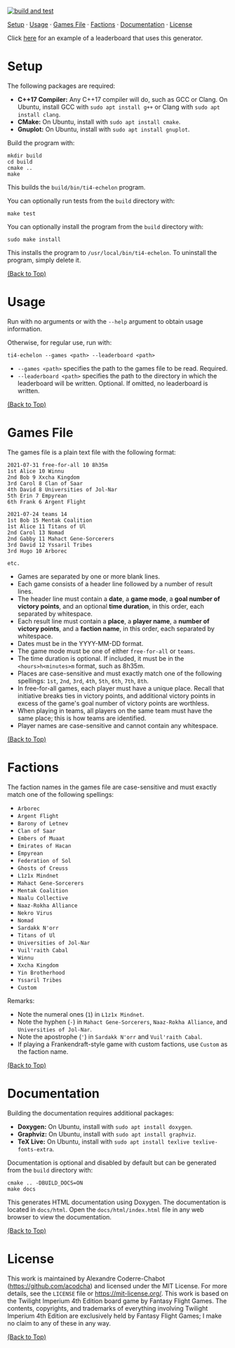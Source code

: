 [![build and test](https://github.com/acodcha/ti4-echelon/actions/workflows/build_and_test.yml/badge.svg?branch=main)](https://github.com/acodcha/ti4-echelon/actions/workflows/build_and_test.yml)

[Setup](#setup) · [Usage](#usage) · [Games File](#games-file) · [Factions](#factions) · [Documentation](#documentation) · [License](#license)

Click [here](https://acodcha.github.io/ti4-leaderboard/leaderboard) for an example of a leaderboard that uses this generator.

# Setup

The following packages are required:

- **C++17 Compiler:** Any C++17 compiler will do, such as GCC or Clang. On Ubuntu, install GCC with `sudo apt install g++` or Clang with `sudo apt install clang`.
- **CMake:** On Ubuntu, install with `sudo apt install cmake`.
- **Gnuplot:** On Ubuntu, install with `sudo apt install gnuplot`.

Build the program with:

```
mkdir build
cd build
cmake ..
make
```

This builds the `build/bin/ti4-echelon` program.

You can optionally run tests from the `build` directory with:

```
make test
```

You can optionally install the program from the `build` directory with:

```
sudo make install
```

This installs the program to `/usr/local/bin/ti4-echelon`. To uninstall the program, simply delete it.

[(Back to Top)](#)

# Usage

Run with no arguments or with the `--help` argument to obtain usage information.

Otherwise, for regular use, run with:

```
ti4-echelon --games <path> --leaderboard <path>
```

- `--games <path>` specifies the path to the games file to be read. Required.
- `--leaderboard <path>` specifies the path to the directory in which the leaderboard will be written. Optional. If omitted, no leaderboard is written.

[(Back to Top)](#)

# Games File

The games file is a plain text file with the following format:

```
2021-07-31 free-for-all 10 8h35m
1st Alice 10 Winnu
2nd Bob 9 Xxcha Kingdom
3rd Carol 8 Clan of Saar
4th David 8 Universities of Jol-Nar
5th Erin 7 Empyrean
6th Frank 6 Argent Flight

2021-07-24 teams 14
1st Bob 15 Mentak Coalition
1st Alice 11 Titans of Ul
2nd Carol 13 Nomad
2nd Gabby 11 Mahact Gene-Sorcerers
3rd David 12 Yssaril Tribes
3rd Hugo 10 Arborec

etc.
```

- Games are separated by one or more blank lines.
- Each game consists of a header line followed by a number of result lines.
- The header line must contain a **date**, a **game mode**, a **goal number of victory points**, and an optional **time duration**, in this order, each separated by whitespace.
- Each result line must contain a **place**, a **player name**, a **number of victory points**, and a **faction name**, in this order, each separated by whitespace.
- Dates must be in the YYYY-MM-DD format.
- The game mode must be one of either `free-for-all` or `teams`.
- The time duration is optional. If included, it must be in the `<hours>h<minutes>m` format, such as 8h35m.
- Places are case-sensitive and must exactly match one of the following spellings: `1st`, `2nd`, `3rd`, `4th`, `5th`, `6th`, `7th`, `8th`.
- In free-for-all games, each player must have a unique place. Recall that initiative breaks ties in victory points, and additional victory points in excess of the game's goal number of victory points are worthless.
- When playing in teams, all players on the same team must have the same place; this is how teams are identified.
- Player names are case-sensitive and cannot contain any whitespace.

[(Back to Top)](#)

# Factions

The faction names in the games file are case-sensitive and must exactly match one of the following spellings:

- `Arborec`
- `Argent Flight`
- `Barony of Letnev`
- `Clan of Saar`
- `Embers of Muaat`
- `Emirates of Hacan`
- `Empyrean`
- `Federation of Sol`
- `Ghosts of Creuss`
- `L1z1x Mindnet`
- `Mahact Gene-Sorcerers`
- `Mentak Coalition`
- `Naalu Collective`
- `Naaz-Rokha Alliance`
- `Nekro Virus`
- `Nomad`
- `Sardakk N'orr`
- `Titans of Ul`
- `Universities of Jol-Nar`
- `Vuil'raith Cabal`
- `Winnu`
- `Xxcha Kingdom`
- `Yin Brotherhood`
- `Yssaril Tribes`
- `Custom`

Remarks:

- Note the numeral ones (`1`) in `L1z1x Mindnet`.
- Note the hyphen (`-`) in `Mahact Gene-Sorcerers`, `Naaz-Rokha Alliance`, and `Universities of Jol-Nar`.
- Note the apostrophe (`'`) in `Sardakk N'orr` and `Vuil'raith Cabal`.
- If playing a Frankendraft-style game with custom factions, use `Custom` as the faction name.

[(Back to Top)](#)

# Documentation

Building the documentation requires additional packages:

- **Doxygen:** On Ubuntu, install with `sudo apt install doxygen`.
- **Graphviz:** On Ubuntu, install with `sudo apt install graphviz`.
- **TeX Live:** On Ubuntu, install with `sudo apt install texlive texlive-fonts-extra`.

Documentation is optional and disabled by default but can be generated from the `build` directory with:

```
cmake .. -DBUILD_DOCS=ON
make docs
```

This generates HTML documentation using Doxygen. The documentation is located in `docs/html`. Open the `docs/html/index.html` file in any web browser to view the documentation.

[(Back to Top)](#)

# License

This work is maintained by Alexandre Coderre-Chabot (<https://github.com/acodcha>) and licensed under the MIT License. For more details, see the `LICENSE` file or <https://mit-license.org/>. This work is based on the Twilight Imperium 4th Edition board game by Fantasy Flight Games. The contents, copyrights, and trademarks of everything involving Twilight Imperium 4th Edition are exclusively held by Fantasy Flight Games; I make no claim to any of these in any way.

[(Back to Top)](#)
